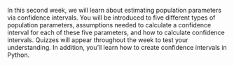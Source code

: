 In this second week, we will learn about estimating population parameters via confidence intervals. You will be introduced to five different types of population parameters, assumptions needed to calculate a confidence interval for each of these five parameters, and how to calculate confidence intervals. Quizzes will appear throughout the week to test your understanding. In addition, you’ll learn how to create confidence intervals in Python.
